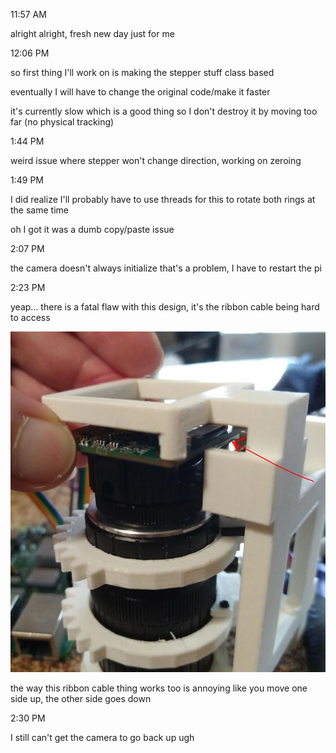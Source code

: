 11:57 AM

alright alright, fresh new day just for me

12:06 PM

so first thing I'll work on is making the stepper stuff class based

eventually I will have to change the original code/make it faster

it's currently slow which is a good thing so I don't destroy it by moving too far (no physical tracking)

1:44 PM

weird issue where stepper won't change direction, working on zeroing

1:49 PM

I did realize I'll probably have to use threads for this to rotate both rings at the same time

oh I got it was a dumb copy/paste issue

2:07 PM

the camera doesn't always initialize that's a problem, I have to restart the pi

2:23 PM

yeap... there is a fatal flaw with this design, it's the ribbon cable being hard to access

<img src="./images/dumb-design.JPG"/>

the way this ribbon cable thing works too is annoying like you move one side up, the other side goes down

2:30 PM

I still can't get the camera to go back up ugh

